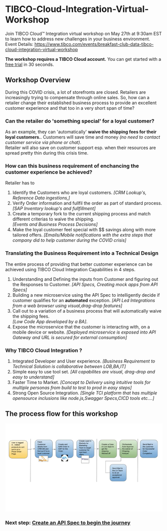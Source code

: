 # TIBCO-Cloud-Integration-Virtual-Workshop
Join TIBCO Cloud™ Integration virtual workshop on May 27th at 9:30am EST to learn how to address new challenges in your business environment.  
Event Details: https://www.tibco.com/events/breakfast-club-data-tibco-cloud-integration-virtual-workshop

**The workshop requires a TIBCO Cloud account.**  You can get started with a [free trial](trialsignup.md) in 30 seconds.

## Workshop Overview
During this COVID crisis, a lot of storefronts are closed. Retailers are increasingly trying to compensate through online sales.
So, how can a retailer change their established business process to provide an excellent customer experience and that too in a very short span of time?   

### Can the retailer do 'something special' for a loyal customer?  
As an example, they can 'automatically' **waive the shipping fees for their loyal customers.**.
Customers will save time and money *(no need to contact customer service via phone or chat)*.  
Retailer will also save on customer support esp. when their resources are spread pretty thin during this crisis time.

### How can this business requirement of enchancing the customer experience be achieved?  
Retailer has to
1) Identify the Customers who are loyal customers.
*[CRM Lookup's, Reference Data ingestions,]*
2) Verify Order information and fullfil the order as part of standard process.  
*[SAP Inventory lookup's and fullfillment]*
3) Create a temporary fork to the current shipping process and match different criterias to waive the shipping.  
*[Events and Business Process Decisions]*
4) Make the loyal customer feel special with $$ savings along with more tailored offers.
*[Emails/Mobile notifications with the extra steps that company did to help customer during the COVID crisis]*   

### Translating the Business Requirement into a Technical Design
The entire process of providing that better customer experience can be achieved using TIBCO Cloud Integration Capabilities in 4 steps.  
1) Understanding and Defining the inputs from Customer and figuring out the Responses to Customer.
*[API Specs, Creating mock apps from API Specs]*
2) Building a new microservice using the API Spec to intelligently decide if customer qualifies for an **automated** exception.
*[API Led Integrations from a web browser using visual,drag-drop features]*
3) Call out to a variation of a business process that will automatically waive the shipping fees.  
*[Low Code App developed by a BA]*.
4) Expose the microservice that the customer is interacting with, on a mobile device or website.
*[Deployed microservice is exposed into API Gateway and URL is secured for external consumption]*

### Why TIBCO Cloud Integration ?
1) Integrated Developer and User experience.
*[Business Requirement to Technical Solution is collaborative between LOB,BA,IT]*
2) Simple easy to use tool set.
*[All capabilites are visual, drag-drop and easy to understand]*
3) Faster Time to Market.
*[Concept to Delivery using intuitive tools for multiple personas from build to test to prod in easy steps]*
4) Strong Open Source Integration.
*[Single TCI platform that has multiple opensource inclusions like node.js,Swagger Specs,CICD tools etc....]*

## The process flow for this workshop
![FlowChart](/images/FlowChart.jpg)

### Next step: [Create an API Spec to begin the journey](0.apispec.md)
